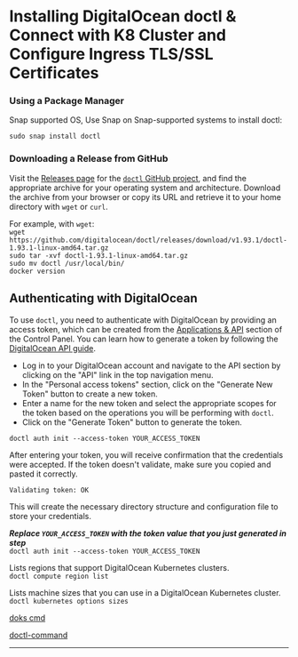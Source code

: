 # Installing DigitalOcean doctl & Connect with K8 Cluster and Configure Ingress TLS/SSL Certificates

### Using a Package Manager

Snap supported OS, Use Snap on Snap-supported systems to install doctl:

`sudo snap install doctl`

### Downloading a Release from GitHub

Visit the [Releases page](https://github.com/digitalocean/doctl/releases) for the [`doctl` GitHub project](https://github.com/digitalocean/doctl), and find the appropriate archive for your operating system and architecture. Download the archive from your browser or copy its URL and retrieve it to your home directory with `wget` or `curl`.

For example, with `wget`: \
`wget https://github.com/digitalocean/doctl/releases/download/v1.93.1/doctl-1.93.1-linux-amd64.tar.gz`  \
`sudo tar -xvf doctl-1.93.1-linux-amd64.tar.gz` \
`sudo mv doctl /usr/local/bin/` \
`docker version`
  
## Authenticating with DigitalOcean
To use `doctl`, you need to authenticate with DigitalOcean by providing an access token, which can be created from the [Applications & API](https://cloud.digitalocean.com/account/api/tokens) section of the Control Panel. You can learn how to generate a token by following the [DigitalOcean API guide](https://www.digitalocean.com/community/tutorials/how-to-use-the-digitalocean-api-v2).
- Log in to your DigitalOcean account and navigate to the API section by clicking on the "API" link in the top navigation menu.
- In the "Personal access tokens" section, click on the "Generate New Token" button to create a new token.
- Enter a name for the new token and select the appropriate scopes for the token based on the operations you will be performing with `doctl`.
- Click on the "Generate Token" button to generate the token.

`doctl auth init --access-token YOUR_ACCESS_TOKEN`


After entering your token, you will receive confirmation that the credentials were accepted. If the token doesn't validate, make sure you copied and pasted it correctly.

`Validating token: OK`

This will create the necessary directory structure and configuration file to store your credentials.

***Replace `YOUR_ACCESS_TOKEN` with the token value that you just generated in step*** \
`doctl auth init --access-token YOUR_ACCESS_TOKEN`

Lists regions that support DigitalOcean Kubernetes clusters.\
`doctl compute region list`

Lists machine sizes that you can use in a DigitalOcean Kubernetes cluster.\
`doctl kubernetes options sizes`


[doks cmd](https://docs.digitalocean.com/reference/doctl/reference/kubernetes/cluster/)

[doctl-command](https://docs.digitalocean.com/reference/doctl/reference/kubernetes/cluster/)

---